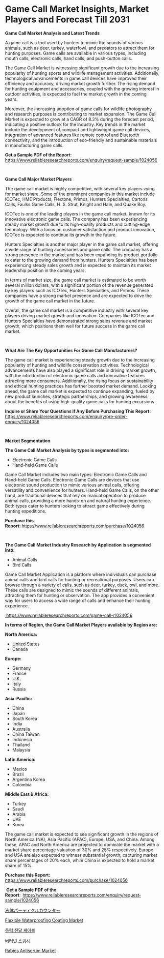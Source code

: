 <p><h1>Game Call Market Insights, Market Players and Forecast Till 2031</h1></p><p><strong>Game Call Market Analysis and Latest Trends</strong></p>
<p><p>A game call is a tool used by hunters to mimic the sounds of various animals, such as deer, turkey, waterfowl, and predators to attract them for hunting purposes. Game calls are available in various types, including mouth calls, electronic calls, hand calls, and push-button calls.</p><p>The Game Call Market is witnessing significant growth due to the increasing popularity of hunting sports and wildlife management activities. Additionally, technological advancements in game call devices have improved their efficiency and accuracy, driving market growth further. The rising demand for hunting equipment and accessories, coupled with the growing interest in outdoor activities, is expected to fuel the market growth in the coming years.</p><p>Moreover, the increasing adoption of game calls for wildlife photography and research purposes is contributing to market expansion. The Game Call Market is expected to grow at a CAGR of 8.3% during the forecast period, indicating a positive outlook for the industry. Key trends in the market include the development of compact and lightweight game call devices, integration of advanced features like remote control and Bluetooth connectivity, and the introduction of eco-friendly and sustainable materials in manufacturing game calls.</p></p>
<p><strong>Get a Sample PDF of the Report:&nbsp;</strong> <a href="https://www.reliableresearchreports.com/enquiry/request-sample/1024056">https://www.reliableresearchreports.com/enquiry/request-sample/1024056</a></p>
<p>&nbsp;</p>
<p><strong>Game Call Major Market Players</strong></p>
<p><p>The game call market is highly competitive, with several key players vying for market share. Some of the prominent companies in this market include ICOTec, HME Products, Flextone, Primos, Hunters Specialties, Cartons Calls, Faulks Game Calls, H. S. Strut, Knight and Hale, and Quake Boy.</p><p>ICOTec is one of the leading players in the game call market, known for its innovative electronic game calls. The company has been experiencing steady market growth due to its high-quality products and cutting-edge technology. With a focus on customer satisfaction and product innovation, ICOTec is expected to continue its growth in the future.</p><p>Hunters Specialties is another major player in the game call market, offering a wide range of hunting accessories and game calls. The company has a strong presence in the market and has been expanding its product portfolio to cater to the growing demand from hunters. Hunters Specialties has been experiencing steady sales growth and is expected to maintain its market leadership position in the coming years.</p><p>In terms of market size, the game call market is estimated to be worth several million dollars, with a significant portion of the revenue generated by key players such as ICOTec, Hunters Specialties, and Primos. These companies have a strong market presence and are expected to drive the growth of the game call market in the future.</p><p>Overall, the game call market is a competitive industry with several key players driving market growth and innovation. Companies like ICOTec and Hunters Specialties have demonstrated strong sales revenue and market growth, which positions them well for future success in the game call market.</p></p>
<p>&nbsp;</p>
<p><strong>What Are The Key Opportunities For Game Call Manufacturers?</strong></p>
<p><p>The game call market is experiencing steady growth due to the increasing popularity of hunting and wildlife conservation activities. Technological advancements have also played a significant role in driving market growth, with the introduction of electronic game calls and innovative features attracting more consumers. Additionally, the rising focus on sustainability and ethical hunting practices has further boosted market demand. Looking ahead, the game call market is expected to continue expanding, fueled by new product launches, strategic partnerships, and growing awareness about the benefits of using high-quality game calls for hunting excursions.</p></p>
<p><strong>Inquire or Share Your Questions If Any Before Purchasing This Report:</strong> <a href="https://www.reliableresearchreports.com/enquiry/pre-order-enquiry/1024056">https://www.reliableresearchreports.com/enquiry/pre-order-enquiry/1024056</a></p>
<p>&nbsp;</p>
<p><strong>Market Segmentation</strong></p>
<p><strong>The Game Call Market Analysis by types is segmented into:</strong></p>
<p><ul><li>Electronic Game Calls</li><li>Hand-held Game Calls</li></ul></p>
<p><p>Game Call Market includes two main types: Electronic Game Calls and Hand-held Game Calls. Electronic Game Calls are devices that use electronic sound production to mimic various animal calls, offering versatility and convenience for hunters. Hand-held Game Calls, on the other hand, are traditional devices that rely on manual operation to produce animal calls, providing a more hands-on and natural hunting experience. Both types cater to hunters looking to attract game effectively during hunting expeditions.</p></p>
<p><strong>Purchase this Report:&nbsp;</strong><a href="https://www.reliableresearchreports.com/purchase/1024056">https://www.reliableresearchreports.com/purchase/1024056</a></p>
<p>&nbsp;</p>
<p><strong>The Game Call Market Industry Research by Application is segmented into:</strong></p>
<p><ul><li>Animal Calls</li><li>Bird Calls</li></ul></p>
<p><p>Game Call Market Application is a platform where individuals can purchase animal calls and bird calls for hunting or recreational purposes. Users can browse through a variety of calls, such as deer, turkey, duck, owl, and more. These calls are designed to mimic the sounds of different animals, attracting them for hunting or observation. The app provides a convenient way for users to access a wide range of calls and enhance their hunting experience.</p></p>
<p><a href="https://www.reliableresearchreports.com/game-call-r1024056">&nbsp;https://www.reliableresearchreports.com/game-call-r1024056</a></p>
<p><strong>In terms of Region, the Game Call Market Players available by Region are:</strong></p>
<p>
    <p> <strong> North America: </strong>
        <ul>
            <li>United States</li>
            <li>Canada</li>
        </ul>
        </p> 
    <p> <strong> Europe: </strong>
        <ul>
            <li>Germany</li>
            <li>France</li>
            <li>U.K.</li>
            <li>Italy</li>
            <li>Russia</li>
        </ul>
        </p> 
    <p> <strong> Asia-Pacific: </strong>
        <ul>
            <li>China</li>
            <li>Japan</li>
            <li>South Korea</li>
            <li>India</li>
            <li>Australia</li>
            <li>China Taiwan</li>
            <li>Indonesia</li>
            <li>Thailand</li>
            <li>Malaysia</li>
        </ul>
        </p> 
    <p> <strong> Latin America: </strong>
        <ul>
            <li>Mexico</li>
            <li>Brazil</li>
            <li>Argentina Korea</li>
            <li>Colombia</li>
        </ul>
        </p> 
    <p> <strong> Middle East & Africa: </strong>
        <ul>
            <li>Turkey</li>
            <li>Saudi</li>
            <li>Arabia</li>
            <li>UAE</li>
            <li>Korea</li>
        </ul>
    </p>
    </p>
<p><p>The game call market is expected to see significant growth in the regions of North America (NA), Asia Pacific (APAC), Europe, USA, and China. Among these, APAC and North America are projected to dominate the market with a market share percentage valuation of 30% and 25% respectively. Europe and USA are also expected to witness substantial growth, capturing market share percentages of 20% each, while China is expected to hold a market share of 15%.</p></p>
<p><strong>Purchase this Report: </strong><a href="https://www.reliableresearchreports.com/purchase/1024056">https://www.reliableresearchreports.com/purchase/1024056</a></p>
<p>&nbsp;<strong>Get a Sample PDF of the Report:&nbsp;&nbsp;</strong><a href="https://www.reliableresearchreports.com/enquiry/request-sample/1024056">https://www.reliableresearchreports.com/enquiry/request-sample/1024056</a></p>
<p><strong></strong></p>
<p><p><a href="https://medium.com/@hazelnutt83/%E6%B6%B2%E4%BD%93%E7%B2%92%E5%AD%90%E3%82%AB%E3%82%A6%E3%83%B3%E3%82%BF%E3%83%BC%E5%B8%82%E5%A0%B4-2031%E5%B9%B4%E3%81%BE%E3%81%A7%E3%81%AE%E5%8B%95%E5%90%91-%E4%BA%88%E6%B8%AC-%E7%AB%B6%E4%BA%89%E5%88%86%E6%9E%90-b20719fe29f8">液体パーティクルカウンター</a></p><p><a href="https://www.linkedin.com/pulse/flexible-waterproofing-coating-market-size-global-industry-overview-yrxrc?trackingId=15hHDZ606YDwhxroF5q8NQ%3D%3D">Flexible Waterproofing Coating Market</a></p><p><a href="https://medium.com/@lucianmaluan2022/%EC%A0%84%EB%A0%A5-%EC%A0%84%EC%86%A1-%EC%BC%80%EC%9D%B4%EB%B8%94-%EC%8B%9C%EC%9E%A5-%EA%B7%9C%EB%AA%A8-%EC%8B%9C%EC%9E%A5-%EC%A0%84%EB%A7%9D-%EB%B0%8F-%EC%8B%9C%EC%9E%A5-%EC%98%88%EC%B8%A1-2024%EB%85%84%EB%B6%80%ED%84%B0-2031%EB%85%84-d9ee1457f615">동력 전달 케이블</a></p><p><a href="https://github.com/hxzi07639916/Market-Research-Report-List-2/blob/main/549740850838.md">버터넛 스쿼시</a></p><p><a href="https://github.com/Paul14Anderson63/Market-Research-Report-List-4/blob/main/rabies-antiserum-market.md">Rabies Antiserum Market</a></p></p>